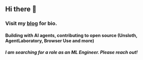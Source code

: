 ## Hi there 👋

### Visit my [blog](https://ninoristeski.github.io/) for bio.

#### Building with AI agents, contributing to open source (Unsloth, AgentLaboratory, Browser Use and more)

##### I am searching for a role as an ML Engineer. Please reach out!

